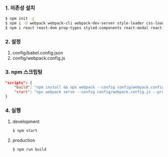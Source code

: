 ### 1. 의존성 설치
```bash
$ npm init -y
$ npm i -D webpack webpack-cli webpack-dev-server style-loader css-loader sass-loader node-sass babel-loader  @babel/core @babel/cli @babel/preset-env @babel/preset-react case-sensitive-paths-webpack-plugin
$ npm i react react-dom prop-types styled-components react-modal react-addons-update react-router react-router-dom

```


### 2. 설정
1.  config/babel.config.json
2.  config/webpack.config.js



### 3. npm 스크립팅
```json
"scripts": {
    "build": "npm install && npx webpack --config config/webpack.config.js --progress --mode production",
    "start": "npx webpack serve --config config/webpack.config.js --progress --mode development"
}
```


### 4. 실행
1.  development
    ```bash
    $ npm start
    ```

2.  production
    ```bash
    $ npm run build
    ```